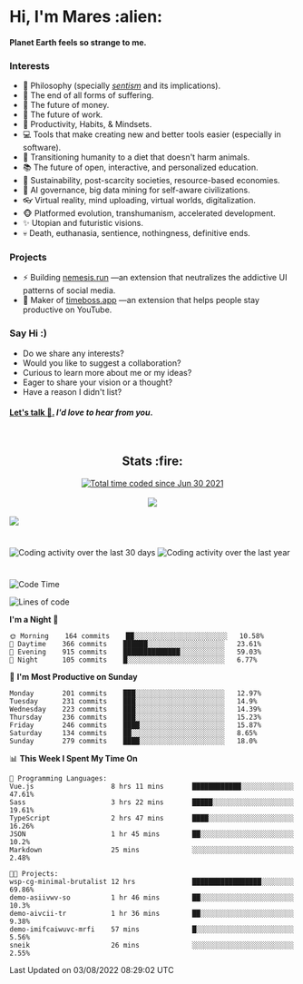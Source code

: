 <h1>Hi, I'm Mares :alien:</h1>

#### Planet Earth feels so strange to me.

### **Interests**

- 🌊 Philosophy (specially [_sentism_][sentismmedium] and its implications).
- 🎯 The end of all forms of suffering.
- 💸 The future of money.
- 💼 The future of work.
- 🧠 Productivity, Habits, & Mindsets.
- 💻 Tools that make creating new and better tools easier (especially in software).
- 🥗 Transitioning humanity to a diet that doesn't harm animals.
- 📚 The future of open, interactive, and personalized education.
- 🌱 Sustainability, post-scarcity societies, resource-based economies.
- 🤖 AI governance, big data mining for self-aware civilizations.
- 👓 Virtual reality, mind uploading, virtual worlds, digitalization.
- 🐵 Platformed evolution, transhumanism, accelerated development.
- ✨ Utopian and futuristic visions.
- 💀 Death, euthanasia, sentience, nothingness, definitive ends.


### **Projects**

- ⚡ Building [nemesis.run](https://chrome.google.com/webstore/detail/nemesis-%E2%80%93-humane-design-f/blfbbifgjgikekfochleknjcopefifgo?hl=en) —an extension that neutralizes the addictive UI patterns of social media.
- 💎 Maker of [timeboss.app](https://timeboss.app) —an extension that helps people stay productive on YouTube.


### **Say Hi :)**

- Do we share any interests?
- Would you like to suggest a collaboration?
- Curious to learn more about me or my ideas?
- Eager to share your vision or a thought?
- Have a reason I didn't list?

#### [Let's talk :wave:.](mailto:mareszhar@gmail.com) _I'd love to hear from you_.

[sentismmedium]: https://medium.com/@mareszhar/born-a-prisoner-a-reflection-about-life-its-struggles-and-a-plan-to-escape-d8566ce9b026

<br>

<h2 align="center">Stats :fire:</h2>

<div align="center">
  <a href="https://wakatime.com/@cfdc0e0d-4860-4b62-9ff0-cb659185525e">
    <img src="https://wakatime.com/badge/user/cfdc0e0d-4860-4b62-9ff0-cb659185525e.svg" alt="Total time coded since Jun 30 2021" />
  </a>
</div>

<br>

<!-- 
Add or remove this: 
&dates=B1AAB3FF 
...or this...
&date_format=M%20j%5B%2C%20Y%5D
from the *streak stats URL below* if they get bugged and aren't updating: 
-->

<div align="center">
  <img src="https://github-readme-streak-stats.herokuapp.com?user=mareszhar&theme=black-ice&hide_border=true&stroke=FFFFFF15&ring=DF8FFE&fire=DF8FFE&currStreakLabel=DF8FFE&background=1A232A&currStreakNum=86FFAB&dates=B1AAB3FF&date_format=M%20j%5B%2C%20Y%5D">
</div>

<br>

<img src="https://activity-graph.herokuapp.com/graph?username=mareszhar&theme=nord&bg_color=00000000&color=979797&line=DF8FFE&point=00000000&area=true&hide_border=true">

<br>

<h1></h1>

<img src="https://wakatime.com/share/@mares/5df0ff02-9c79-41b4-b540-51dc9c65a57b.svg" alt="Coding activity over the last 30 days" />
<img src="https://wakatime.com/share/@mares/ea89ba71-f374-40af-930c-e0655909fe37.svg" alt="Coding activity over the last year" />

<h1></h1>

<!--START_SECTION:waka-->
![Code Time](http://img.shields.io/badge/Code%20Time-563%20hrs-blue)

![Lines of code](https://img.shields.io/badge/From%20Hello%20World%20I%27ve%20Written-148%20Thousand%20lines%20of%20code-blue)

**I'm a Night 🦉** 

```text
🌞 Morning    164 commits    ██░░░░░░░░░░░░░░░░░░░░░░░   10.58% 
🌆 Daytime    366 commits    ██████░░░░░░░░░░░░░░░░░░░   23.61% 
🌃 Evening    915 commits    ██████████████░░░░░░░░░░░   59.03% 
🌙 Night      105 commits    █░░░░░░░░░░░░░░░░░░░░░░░░   6.77%

```
📅 **I'm Most Productive on Sunday** 

```text
Monday       201 commits    ███░░░░░░░░░░░░░░░░░░░░░░   12.97% 
Tuesday      231 commits    ███░░░░░░░░░░░░░░░░░░░░░░   14.9% 
Wednesday    223 commits    ███░░░░░░░░░░░░░░░░░░░░░░   14.39% 
Thursday     236 commits    ███░░░░░░░░░░░░░░░░░░░░░░   15.23% 
Friday       246 commits    ████░░░░░░░░░░░░░░░░░░░░░   15.87% 
Saturday     134 commits    ██░░░░░░░░░░░░░░░░░░░░░░░   8.65% 
Sunday       279 commits    ████░░░░░░░░░░░░░░░░░░░░░   18.0%

```


📊 **This Week I Spent My Time On** 

```text
💬 Programming Languages: 
Vue.js                   8 hrs 11 mins       ████████████░░░░░░░░░░░░░   47.61% 
Sass                     3 hrs 22 mins       █████░░░░░░░░░░░░░░░░░░░░   19.61% 
TypeScript               2 hrs 47 mins       ████░░░░░░░░░░░░░░░░░░░░░   16.26% 
JSON                     1 hr 45 mins        ██░░░░░░░░░░░░░░░░░░░░░░░   10.2% 
Markdown                 25 mins             ░░░░░░░░░░░░░░░░░░░░░░░░░   2.48%

🐱‍💻 Projects: 
wsp-cg-minimal-brutalist 12 hrs              █████████████████░░░░░░░░   69.86% 
demo-asiivwv-so          1 hr 46 mins        ██░░░░░░░░░░░░░░░░░░░░░░░   10.3% 
demo-aivcii-tr           1 hr 36 mins        ██░░░░░░░░░░░░░░░░░░░░░░░   9.38% 
demo-imifcaiwuvc-mrfi    57 mins             █░░░░░░░░░░░░░░░░░░░░░░░░   5.56% 
sneik                    26 mins             ░░░░░░░░░░░░░░░░░░░░░░░░░   2.55%

```


 Last Updated on 03/08/2022 08:29:02 UTC
<!--END_SECTION:waka-->

